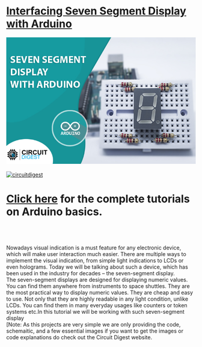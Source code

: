 # [Interfacing Seven Segment Display with Arduino](https://circuitdigest.com/microcontroller-projects/interfacing-seven-segment-display-with-Arduino)

<img src="https://github.com/Circuit-Digest/Basic-Arduino-Tutorials-for-Beginners-/blob/328623c5f35ca87e58eeea7afe95b8f53b59996c/Interfacing%20Seven%20Segment%20Display%20with%20Arduino/Images/7-Segment-Title-image.jpg" width="" alt="alt_text" title="image_tooltip">
<br>

<br>
<a href="https://circuitdigest.com/tags/arduino"><img src="https://img.shields.io/static/v1?label=&labelColor=505050&message=Arduino Basic Tutorials Circuit Digest&color=%230076D6&style=social&logo=google-chrome&logoColor=%230076D6" alt="circuitdigest"/></a>
<br>

[<h1>Click here](https://circuitdigest.com/tags/arduino) for the complete tutorials on Arduino basics.</h1>


<br>
<br>
<br>
Nowadays visual indication is a must feature for any electronic device, which will make user interaction much easier. There are multiple ways to implement the visual indication, from simple light indications to LCDs or even holograms. Today we will be talking about such a device, which has been used in the industry for decades – the seven-segment display.
<br>
The seven-segment displays are designed for displaying numeric values. You can find them anywhere from instruments to space shuttles. They are the most practical way to display numeric values. They are cheap and easy to use. Not only that they are highly readable in any light condition, unlike LCDs. You can find them in many everyday usages like counters or token systems etc.In this tutorial we will be working with such seven-segment display
<br>
[Note: As this projects are very simple we are only providing the code, schemaitic, and a few essential images if you want to get the images or code explanations do check out the Circuit Digest website.
<br>
<br>

